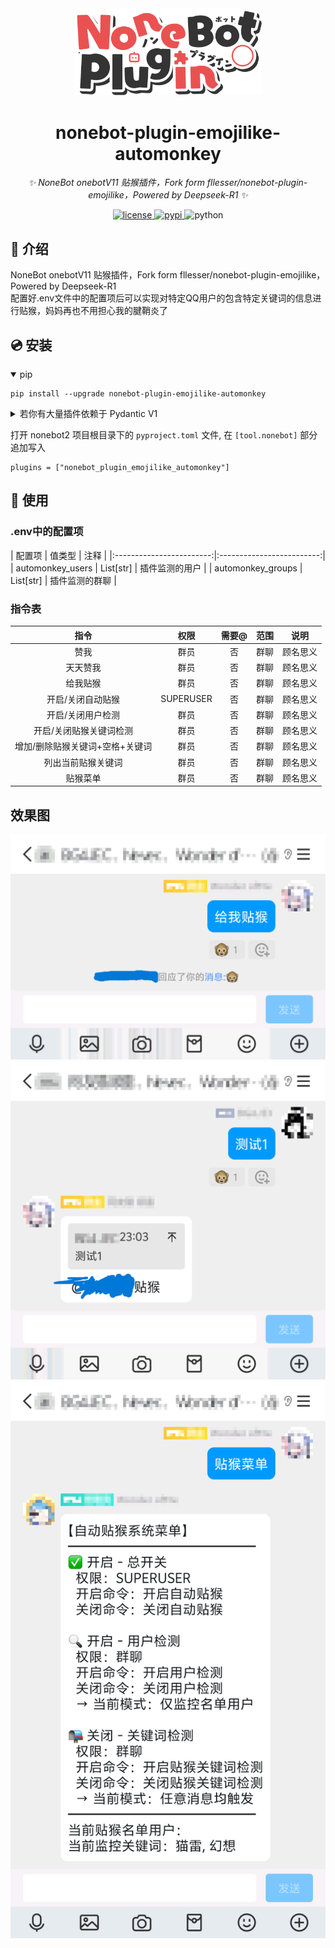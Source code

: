 <div align="center">
    <a href="https://v2.nonebot.dev/store">
    <img src="./.docs/NoneBotPlugin.svg" width="300" alt="logo"></a>
</div>

<div align="center">

# nonebot-plugin-emojilike-automonkey

_✨ NoneBot onebotV11 贴猴插件，Fork form fllesser/nonebot-plugin-emojilike，Powered by Deepseek-R1 ✨_


<a href="./LICENSE">
    <img src="https://img.shields.io/github/license/fllesser/nonebot-plugin-emojilike.svg" alt="license">
</a>
<a href="https://pypi.python.org/pypi/nonebot-plugin-emojilike">
    <img src="https://img.shields.io/pypi/v/nonebot-plugin-emojilike.svg" alt="pypi">
</a>
<img src="https://img.shields.io/badge/python-3.9+-blue.svg" alt="python">

</div>


## 📖 介绍

NoneBot onebotV11 贴猴插件，Fork form fllesser/nonebot-plugin-emojilike，Powered by Deepseek-R1  
配置好.env文件中的配置项后可以实现对特定QQ用户的包含特定关键词的信息进行贴猴，妈妈再也不用担心我的腱鞘炎了

## 💿 安装

<details open>
<summary>pip</summary>

    pip install --upgrade nonebot-plugin-emojilike-automonkey
</details>

<details close>

<summary>若你有大量插件依赖于 Pydantic V1 </summary>

    pip install --upgrade nonebot-plugin-emojilike-automonkey==12.0.0
</details>

打开 nonebot2 项目根目录下的 `pyproject.toml` 文件, 在 `[tool.nonebot]` 部分追加写入

    plugins = ["nonebot_plugin_emojilike_automonkey"]

</details>


## 🎉 使用
### .env中的配置项
| 配置项 | 值类型 | 注释 |
|:------------------------:|:-------------------------:|
| automonkey_users | List[str] | 插件监测的用户 |
| automonkey_groups | List[str] | 插件监测的群聊 |

### 指令表
| 指令 | 权限 | 需要@ | 范围 | 说明 |
|:-----:|:----:|:----:|:----:|:----:|
| 赞我 | 群员 | 否 | 群聊 | 顾名思义 |
| 天天赞我 | 群员 | 否 | 群聊 | 顾名思义 |
| 给我贴猴 | 群员 | 否 | 群聊 | 顾名思义 |
| 开启/关闭自动贴猴 | SUPERUSER | 否 | 群聊 | 顾名思义 |
| 开启/关闭用户检测 | 群员 | 否 | 群聊 | 顾名思义 |
| 开启/关闭贴猴关键词检测 | 群员 | 否 | 群聊 | 顾名思义 |
| 增加/删除贴猴关键词+空格+关键词 | 群员 | 否 | 群聊 | 顾名思义 |
| 列出当前贴猴关键词 | 群员 | 否 | 群聊 | 顾名思义 |
| 贴猴菜单 | 群员 | 否 | 群聊 | 顾名思义 |

## 效果图
<img src=".docs/1.png">
<img src=".docs/2.png">
<img src=".docs/3.png">
